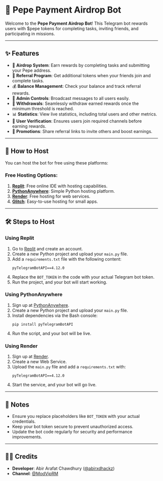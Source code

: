 
# 🤖 Pepe Payment Airdrop Bot

Welcome to the **Pepe Payment Airdrop Bot**! This Telegram bot rewards users with $pepe tokens for completing tasks, inviting friends, and participating in missions.

---

## ✨ Features

- 🎉 **Airdrop System**: Earn rewards by completing tasks and submitting your Pepe address.
- 👫 **Referral Program**: Get additional tokens when your friends join and complete tasks.
- 💰 **Balance Management**: Check your balance and track referral rewards.
- 🔔 **Admin Controls**: Broadcast messages to all users easily.
- 🏦 **Withdrawals**: Seamlessly withdraw earned rewards once the minimum threshold is reached.
- 📊 **Statistics**: View live statistics, including total users and other metrics.
- 🌟 **User Verification**: Ensures users join required channels before earning rewards.
- 📢 **Promotions**: Share referral links to invite others and boost earnings.

---

## 🚀 How to Host

You can host the bot for free using these platforms:

### Free Hosting Options:
1. **[Replit](https://replit.com)**: Free online IDE with hosting capabilities.
2. **[PythonAnywhere](https://www.pythonanywhere.com)**: Simple Python hosting platform.
3. **[Render](https://render.com)**: Free hosting for web services.
4. **[Glitch](https://glitch.com)**: Easy-to-use hosting for small apps.

---

## 🛠️ Steps to Host

### **Using Replit**
1. Go to [Replit](https://replit.com) and create an account.
2. Create a new Python project and upload your `main.py` file.
3. Add a `requirements.txt` file with the following content:
   ```
   pyTelegramBotAPI==4.12.0
   ```
4. Replace the `BOT_TOKEN` in the code with your actual Telegram bot token.
5. Run the project, and your bot will start working.

### **Using PythonAnywhere**
1. Sign up at [PythonAnywhere](https://www.pythonanywhere.com).
2. Create a new Python project and upload your `main.py` file.
3. Install dependencies via the Bash console:
   ```
   pip install pyTelegramBotAPI
   ```
4. Run the script, and your bot will be live.

### **Using Render**
1. Sign up at [Render](https://render.com).
2. Create a new Web Service.
3. Upload the `main.py` file and add a `requirements.txt` with:
   ```
   pyTelegramBotAPI==4.12.0
   ```
4. Start the service, and your bot will go live.

---

## 📝 Notes

- Ensure you replace placeholders like `BOT_TOKEN` with your actual credentials.
- Keep your bot token secure to prevent unauthorized access.
- Update the bot code regularly for security and performance improvements.

---

## 🧑‍💻 Credits

- **Developer**: Abir Arafat Chawdhury ([@abirxdhackz](https://t.me/abirxdhackz))
- **Channel**: [@ModVipRM](https://t.me/ModVipRM)
